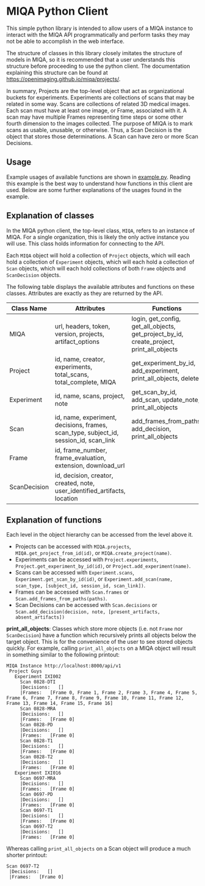 # MIQA Python Client
This simple python library is intended to allow users of a MIQA instance to interact with the MIQA API programmatically and perform tasks they may not be able to accomplish in the web interface.

The structure of classes in this library closely imitates the structure of models in MIQA, so it is recommended that a user understands this structure before proceeding to use the python client. The documentation explaining this structure can be found at https://openimaging.github.io/miqa/projects/.

In summary, Projects are the top-level object that act as organizational buckets for experiments. Experiments are collections of scans that may be related in some way. Scans are collections of related 3D medical images. Each scan must have at least one image, or Frame, associated with it. A scan may have multiple Frames representing time steps or some other fourth dimension to the images collected. The purpose of MIQA is to mark scans as usable, unusable, or otherwise. Thus, a Scan Decision is the object that stores those determinations. A Scan can have zero or more Scan Decisions.

## Usage
Example usages of available functions are shown in [example.py](example.py). Reading this example is the best way to understand how functions in this client are used. Below are some further explanations of the usages found in the example.

## Explanation of classes
In the MIQA python client, the top-level class, `MIQA`, refers to an instance of MIQA. For a single organization, this is likely the only active instance you will use. This class holds information for connecting to the API.

Each `MIQA` object will hold a collection of `Project` objects, which will each hold a collection of `Experiment` objects, which will each hold a collection of `Scan` objects, which will each hold collections of both `Frame` objects and `ScanDecision` objects.

The following table displays the available attributes and functions on these classes. Attributes are exactly as they are returned by the API.

| Class Name | Attributes | Functions |
|--|--|--|
| MIQA | url, headers, token, version, projects, artifact_options | login, get_config, get_all_objects, get_project_by_id, create_project, print_all_objects |
| Project | id, name, creator, experiments, total_scans, total_complete, MIQA | get_experiment_by_id, add_experiment, print_all_objects, delete |
| Experiment | id, name, scans, project, note | get_scan_by_id, add_scan, update_note, print_all_objects |
| Scan | id, name, experiment, decisions, frames, scan_type, subject_id, session_id, scan_link | add_frames_from_paths, add_decision, print_all_objects |
| Frame | id, frame_number, frame_evaluation, extension, download_url |  |
| ScanDecision | id, decision, creator, created, note, user_identified_artifacts, location |  |

## Explanation of functions
Each level in the object hierarchy can be accessed from the level above it.
 - Projects can be accessed with `MIQA.projects`, `MIQA.get_project_from_id(id)`, or `MIQA.create_project(name)`.
 - Experiments can be accessed with `Project.experiments`, `Project.get_experiment_by_id(id)`, or `Project.add_experiment(name)`.
 - Scans can be accessed with `Experiment.scans`, `Experiment.get_scan_by_id(id)`, or `Experiment.add_scan(name, scan_type, [subject_id, session_id, scan_link])`.
 - Frames can be accessed with `Scan.frames` or `Scan.add_frames_from_paths(paths)`.
 - Scan Decisions can be accessed with `Scan.decisions` or `Scan.add_decision(decision, note, [present_artifacts, absent_artifacts])`


  **print_all_objects**: Classes which store more objects (i.e. not `Frame` nor `ScanDecision`) have a function which recursively prints all objects below the target object. This is for the convenience of the user to see stored objects quickly. For example, calling `print_all_objects` on a MIQA object will result in something similar to the following printout:
```
MIQA Instance http://localhost:8000/api/v1
 Project Guys
   Experiment IXI002
     Scan 0828-DTI
     |Decisions:   []
     |Frames:   [Frame 0, Frame 1, Frame 2, Frame 3, Frame 4, Frame 5, Frame 6, Frame 7, Frame 8, Frame 9, Frame 10, Frame 11, Frame 12, Frame 13, Frame 14, Frame 15, Frame 16]
     Scan 0828-MRA
     |Decisions:   []
     |Frames:   [Frame 0]
     Scan 0828-PD
     |Decisions:   []
     |Frames:   [Frame 0]
     Scan 0828-T1
     |Decisions:   []
     |Frames:   [Frame 0]
     Scan 0828-T2
     |Decisions:   []
     |Frames:   [Frame 0]
   Experiment IXI016
     Scan 0697-MRA
     |Decisions:   []
     |Frames:   [Frame 0]
     Scan 0697-PD
     |Decisions:   []
     |Frames:   [Frame 0]
     Scan 0697-T1
     |Decisions:   []
     |Frames:   [Frame 0]
     Scan 0697-T2
     |Decisions:   []
     |Frames:   [Frame 0]
```
Whereas calling `print_all_objects` on a Scan object will produce a much shorter printout:
```
Scan 0697-T2
 |Decisions:   []
 |Frames:   [Frame 0]
```
